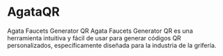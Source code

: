 # AgataQR
Agata Faucets Generator QR  Agata Faucets Generator QR es una herramienta intuitiva y fácil de usar para generar códigos QR personalizados, específicamente diseñada para la industria de la grifería. 
